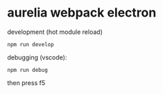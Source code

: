 # aurelia webpack electron

development (hot module reload)

```
npm run develop
```

debugging (vscode): 
```
npm run debug
```
then press f5
